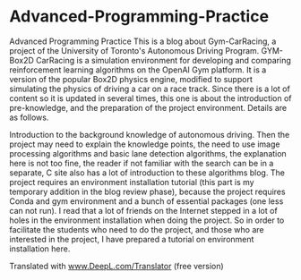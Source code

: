 # Advanced-Programming-Practice
Advanced Programming Practice
This is a blog about Gym-CarRacing, a project of the University of Toronto's Autonomous Driving Program. GYM-Box2D CarRacing is a simulation environment for developing and comparing reinforcement learning algorithms on the OpenAI Gym platform. It is a version of the popular Box2D physics engine, modified to support simulating the physics of driving a car on a race track. Since there is a lot of content so it is updated in several times, this one is about the introduction of pre-knowledge, and the preparation of the project environment. Details are as follows.

Introduction to the background knowledge of autonomous driving.
Then the project may need to explain the knowledge points, the need to use image processing algorithms and basic lane detection algorithms, the explanation here is not too fine, the reader if not familiar with the search can be in a separate, C site also has a lot of introduction to these algorithms blog.
The project requires an environment installation tutorial (this part is my temporary addition in the blog review phase), because the project requires Conda and gym environment and a bunch of essential packages (one less can not run). I read that a lot of friends on the Internet stepped in a lot of holes in the environment installation when doing the project. So in order to facilitate the students who need to do the project, and those who are interested in the project, I have prepared a tutorial on environment installation here.


Translated with www.DeepL.com/Translator (free version)
